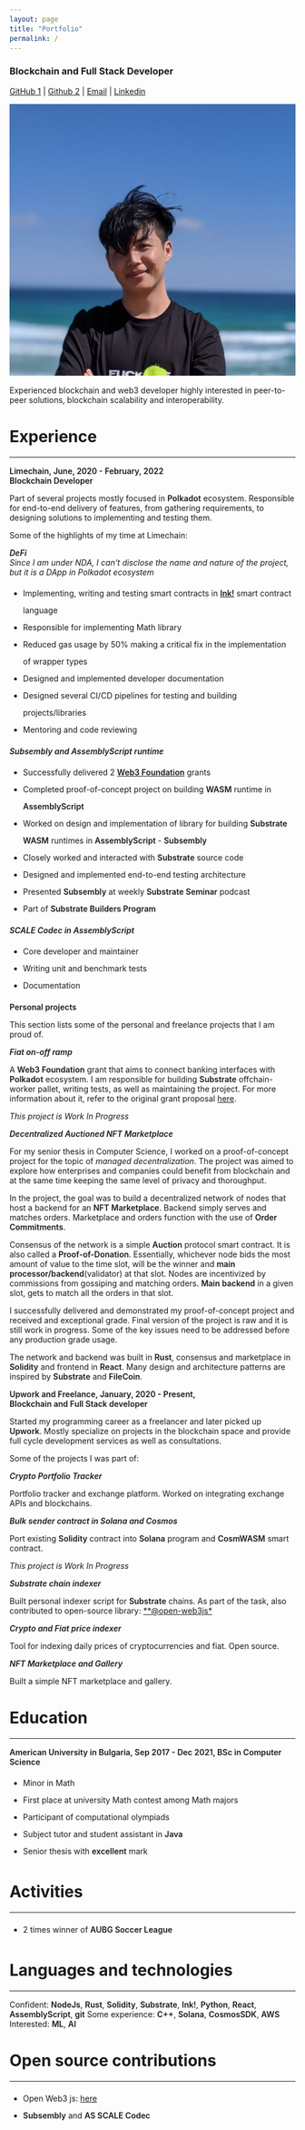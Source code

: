 ```yaml
---
layout: page
title: "Portfolio"
permalink: /
---
```


<style type="text/css">
  .wrapper {
    max-width: -webkit-calc(960px - (30px * 2));
    max-width: calc(960px - (30px * 2));
  }
  strong {
    font-weight: 600;
  }
  hr {
    margin-bottom: 15px;
  }

  li {
    line-height: 30px;
  }

  img[src*="#profile"] {
    width: 150px;
    height: 150px;
    /* margin-left: 74%; */
    position: relative;
  }
</style>

### Blockchain and Full Stack Developer
[GitHub 1](https://github.com/dastansam) | [Github 2](https://github.com/dastanbeksamatov) | [Email](mailto:dastanbeksamatov@gmail.com) | [Linkedin](https://www.linkedin.com/in/dastanbek-samatov-30ab71128/)

![Me](/assets/profile.jpeg#profile)

Experienced blockchain and web3 developer highly interested in peer-to-peer solutions, blockchain scalability and interoperability.

# Experience 
---
**Limechain, June, 2020 - February, 2022 <br>Blockchain Developer**

Part of several projects mostly focused in **Polkadot** ecosystem. Responsible for end-to-end delivery of features, from gathering requirements, to designing solutions to implementing and testing them.

Some of the highlights of my time at Limechain:

***DeFi***  
*Since I am under NDA, I can't disclose the name and nature of the project, but it is a DApp in Polkadot ecosystem*

- Implementing, writing and testing smart contracts in [**Ink!**](https://paritytech.github.io/ink/) smart contract language
- Responsible for implementing Math library
- Reduced gas usage by 50% making a critical fix in the implementation of wrapper types
- Designed and implemented developer documentation
- Designed several CI/CD pipelines for testing and building projects/libraries
- Mentoring and code reviewing

***Subsembly and AssemblyScript runtime***
- Successfully delivered 2 [**Web3 Foundation**](https://web3.foundation/grants/) grants
- Completed proof-of-concept project on building **WASM** runtime in **AssemblyScript**
- Worked on design and implementation of library for building **Substrate WASM** runtimes in **AssemblyScript** - **Subsembly**
- Closely worked and interacted with **Substrate** source code
- Designed and implemented end-to-end testing architecture
- Presented **Subsembly** at weekly **Substrate Seminar** podcast
- Part of **Substrate Builders Program**

***SCALE Codec in AssemblyScript***
- Core developer and maintainer
- Writing unit and benchmark tests
- Documentation

**Personal projects**

This section lists some of the personal and freelance projects that I am proud of.

***Fiat on-off ramp***

A **Web3 Foundation** grant that aims to connect banking interfaces with **Polkadot** ecosystem. I am responsible for building **Substrate** offchain-worker pallet, writing tests, as well as maintaining the project. For more information about it, refer to the original grant proposal [here](https://github.com/w3f/Grants-Program/blob/master/applications/FIAT-on-off-ramp.md).

*This project is Work In Progress*

***Decentralized Auctioned NFT Marketplace***

For my senior thesis in Computer Science, I worked on a proof-of-concept project for the topic of *managed decentralization*. The project was aimed to explore how enterprises and companies could benefit from blockchain and at the same time keeping the same level of privacy and thoroughput.

In the project, the goal was to build a decentralized network of nodes that host a backend for an **NFT Marketplace**. Backend simply serves and matches orders. Marketplace and orders function with the use of **Order Commitments**. 

Consensus of the network is a simple **Auction** protocol smart contract. It is also called a **Proof-of-Donation**. Essentially, whichever node bids the most amount of value to the time slot, will be the winner and **main processor/backend**(validator) at that slot. Nodes are incentivized by commissions from gossiping and matching orders. **Main backend** in a given slot, gets to match all the orders in that slot.

I successfully delivered and demonstrated my proof-of-concept project and received and exceptional grade. Final version of the project is raw and it is still work in progress. Some of the key issues need to be addressed before any production grade usage.

The network and backend was built in **Rust**, consensus and marketplace in **Solidity** and frontend in **React**. Many design and architecture patterns are inspired by **Substrate** and **FileCoin**.

**Upwork and Freelance, January, 2020 - Present, <br>Blockchain and Full Stack developer**

Started my programming career as a freelancer and later picked up **Upwork**. Mostly specialize on projects in the blockchain space and provide full cycle development services as well as consultations.

Some of the projects I was part of:

***Crypto Portfolio Tracker***

Portfolio tracker and exchange platform. Worked on integrating exchange APIs and blockchains.

***Bulk sender contract in Solana and Cosmos***

Port existing **Solidity** contract into **Solana** program and **CosmWASM** smart contract.

*This project is Work In Progress*

***Substrate chain indexer***

Built personal indexer script for **Substrate** chains. As part of the task, also contributed to open-source library: [**@open-web3js*](https://github.com/open-web3-stack/open-web3.js)

***Crypto and Fiat price indexer***

Tool for indexing daily prices of cryptocurrencies and fiat. Open source.

***NFT Marketplace and Gallery***

Built a simple NFT marketplace and gallery.

# Education
---

**American University in Bulgaria, Sep 2017 - Dec 2021, BSc in Computer Science**

- Minor in Math
- First place at university Math contest among Math majors
- Participant of computational olympiads
- Subject tutor and student assistant in **Java**
- Senior thesis with **excellent** mark

# Activities
---

- 2 times winner of **AUBG Soccer League**

# Languages and technologies
---

Confident: **NodeJs**, **Rust**, **Solidity**, **Substrate**, **Ink!**, **Python**, **React**, **AssemblyScript**, **git**
Some experience: **C++**, **Solana**, **CosmosSDK**, **AWS**
Interested: **ML**, **AI**

# Open source contributions
---

- Open Web3 js: [here](https://github.com/open-web3-stack/open-web3.js)
- **Subsembly** and **AS SCALE Codec**